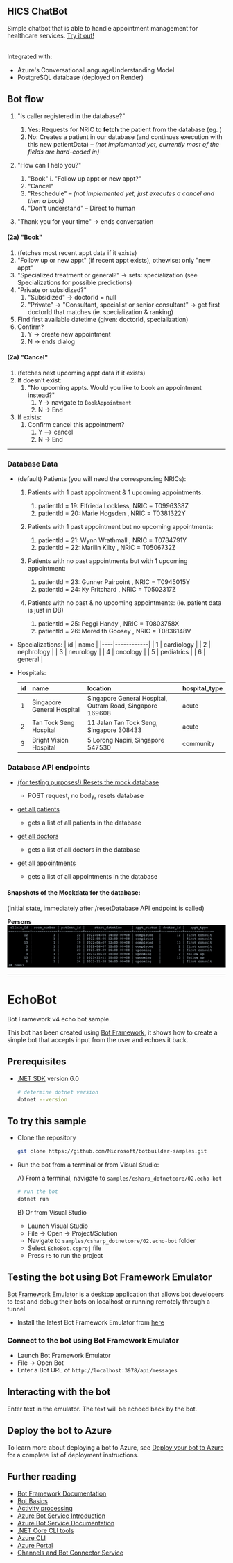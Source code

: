 ﻿## HICS ChatBot
Simple chatbot that is able to handle appointment management for healthcare services. 
[Try it out!](https://hics-chatbot.vercel.app/)

<br>Integrated with:
- Azure's ConversationalLanguageUnderstanding Model
- PostgreSQL database (deployed on Render)

## Bot flow
1. "Is caller registered in the database?"
    1. Yes: Requests for NRIC to **fetch** the patient from the database (eg. )
    1. No: Creates a patient in our database (and continues execution with this new patientData) *– (not implemented yet, currently most of the fields are hard-coded in)*

1. "How can I help you?"
    1. "Book" 
        i. "Follow up appt or new appt?" 
    1. "Cancel"
    1. "Reschedule" *– (not implemented yet, just executes a cancel and then a book)*
    1. "Don't understand" – Direct to human 
1. "Thank you for your time" -> ends conversation


#### (2a) "Book"
1. (fetches most recent appt data if it exists)
1. "Follow up or new appt" (if recent appt exists), othewise: only "new appt"
1. "Specialized treatment or general?" -> sets: specialization (see Specializations for possible predictions)
1. "Private or subsidized?"
    1. "Subsidized" -> doctorId = null
    1. "Private" -> "Consultant, specialist or senior consultant" -> get first doctorId that matches (ie. specialization & ranking)
1. Find first available datetime (given: doctorId, specialization) 
1. Confirm? 
    1. Y -> create new appointment
    1. N -> ends dialog

#### (2a) "Cancel"
1. (fetches next upcoming appt data if it exists)
1. If doesn't exist:
    1. "No upcoming appts. Would you like to book an appointment instead?"
        1. Y -> navigate to `BookAppointment`
        1. N -> End
1. If exists:
    1. Confirm cancel this appointment?
        1. Y –> cancel
        1. N -> End

---

### Database Data

* (default) Patients (you will need the corresponding NRICs):
    1. Patients with 1 past appointment & 1 upcoming appointments:
        1. patientId = 19: Elfrieda Lockless, NRIC = T0996338Z
        1. patientId = 20: Marie Hogsden    , NRIC = T0381322Y

    1. Patients with 1 past appointment but no upcoming appointments:
        1. patientId = 21: Wynn Wrathmall , NRIC = T0784791Y
        1. patientId = 22: Marilin Kilty  , NRIC = T0506732Z

    1. Patients with no past appointments but with 1 upcoming appointment:
        1. patientId = 23: Gunner Pairpoint , NRIC = T0945015Y
        1. patientId = 24: Ky Pritchard     , NRIC = T0502317Z

    1. Patients with no past & no upcoming appointments: (ie. patient data is just in DB)
        1. patientId = 25: Peggi Handy     , NRIC = T0803758X
        1. patientId = 26: Meredith Goosey , NRIC = T0836148V


* Specializations: 
    | id |    name    |
    |----|------------|
    | 1  | cardiology |
    | 2  | nephrology |
    | 3  | neurology  |
    | 4  | oncology   |
    | 5  | pediatrics |
    | 6  | general    |

* Hospitals:

    | id |            name            |                         location                          | hospital_type |
    |----|----------------------------|-----------------------------------------------------------|---------------|
    |  1 | Singapore General Hospital | Singapore General Hospital, Outram Road, Singapore 169608 | acute         |
    |  2 | Tan Tock Seng Hospital     | 11 Jalan Tan Tock Seng, Singapore 308433                  | acute         |
    |  3 | Bright Vision Hospital     | 5 Lorong Napiri, Singapore 547530                         | community     |


### Database API endpoints

* [(for testing purposes!) Resets the mock database](https://hicschatbot-dbservice.onrender.com/admin/resetDatabase)
    - POST request, no body, resets database

* [get all patients](https://hicschatbot-dbservice.onrender.com/patients/getAllPatients)
    - gets a list of all patients in the database

* [get all doctors](https://hicschatbot-dbservice.onrender.com/doctors/getAllDoctors)
    - gets a list of all doctors in the database

* [get all appointments](https://hicschatbot-dbservice.onrender.com/appointments/getAllAppointments)
    - gets a list of all appointments in the database

#### Snapshots of the Mockdata for the database:
(initial state, immediately after /resetDatabase API endpoint is called)

**Persons**
![Table: Appointments](./public/images/mockdata/appointments.png)


---

# EchoBot

Bot Framework v4 echo bot sample.

This bot has been created using [Bot Framework](https://dev.botframework.com), it shows how to create a simple bot that accepts input from the user and echoes it back.

## Prerequisites

- [.NET SDK](https://dotnet.microsoft.com/download) version 6.0

  ```bash
  # determine dotnet version
  dotnet --version
  ```

## To try this sample

- Clone the repository

    ```bash
    git clone https://github.com/Microsoft/botbuilder-samples.git
    ```

- Run the bot from a terminal or from Visual Studio:

  A) From a terminal, navigate to `samples/csharp_dotnetcore/02.echo-bot`

  ```bash
  # run the bot
  dotnet run
  ```

  B) Or from Visual Studio

  - Launch Visual Studio
  - File -> Open -> Project/Solution
  - Navigate to `samples/csharp_dotnetcore/02.echo-bot` folder
  - Select `EchoBot.csproj` file
  - Press `F5` to run the project

## Testing the bot using Bot Framework Emulator

[Bot Framework Emulator](https://github.com/microsoft/botframework-emulator) is a desktop application that allows bot developers to test and debug their bots on localhost or running remotely through a tunnel.

- Install the latest Bot Framework Emulator from [here](https://github.com/Microsoft/BotFramework-Emulator/releases)

### Connect to the bot using Bot Framework Emulator

- Launch Bot Framework Emulator
- File -> Open Bot
- Enter a Bot URL of `http://localhost:3978/api/messages`

## Interacting with the bot

Enter text in the emulator.  The text will be echoed back by the bot.

## Deploy the bot to Azure

To learn more about deploying a bot to Azure, see [Deploy your bot to Azure](https://aka.ms/azuredeployment) for a complete list of deployment instructions.

## Further reading

- [Bot Framework Documentation](https://docs.botframework.com)
- [Bot Basics](https://docs.microsoft.com/azure/bot-service/bot-builder-basics?view=azure-bot-service-4.0)
- [Activity processing](https://docs.microsoft.com/en-us/azure/bot-service/bot-builder-concept-activity-processing?view=azure-bot-service-4.0)
- [Azure Bot Service Introduction](https://docs.microsoft.com/azure/bot-service/bot-service-overview-introduction?view=azure-bot-service-4.0)
- [Azure Bot Service Documentation](https://docs.microsoft.com/azure/bot-service/?view=azure-bot-service-4.0)
- [.NET Core CLI tools](https://docs.microsoft.com/en-us/dotnet/core/tools/?tabs=netcore2x)
- [Azure CLI](https://docs.microsoft.com/cli/azure/?view=azure-cli-latest)
- [Azure Portal](https://portal.azure.com)
- [Channels and Bot Connector Service](https://docs.microsoft.com/en-us/azure/bot-service/bot-concepts?view=azure-bot-service-4.0)
